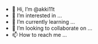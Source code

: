 - 👋 Hi, I’m @akki11t
- 👀 I’m interested in ...
- 🌱 I’m currently learning ...
- 💞️ I’m looking to collaborate on ...
- 📫 How to reach me ...

<!---
akki11t/akki11t is a ✨ special ✨ repository because its `README.md` (this file) appears on your GitHub profile.
You can click the Preview link to take a look at your changes.
--->
